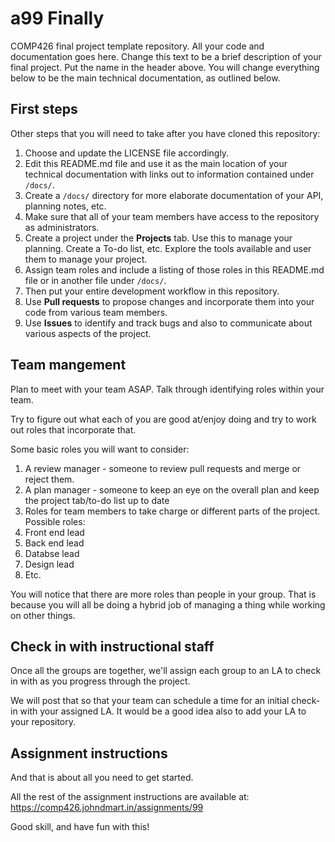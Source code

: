# a99 Finally

COMP426 final project template repository. All your code and documentation goes here. Change this text to be a brief description of your final project. Put the name in the header above. You will change everything below to be the main technical documentation, as outlined below.

## First steps

Other steps that you will need to take after you have cloned this repository:

1. Choose and update the LICENSE file accordingly. 
2. Edit this README.md file and use it as the main location of your technical documentation with links out to information contained under `/docs/`.
3. Create a `/docs/` directory for more elaborate documentation of your API, planning notes, etc.
4. Make sure that all of your team members have access to the repository as administrators.
5. Create a project under the **Projects** tab. Use this to manage your planning. Create a To-do list, etc. Explore the tools available and user them to manage your project.
7. Assign team roles and include a listing of those roles in this README.md file or in another file under `/docs/`.
8. Then put your entire development workflow in this repository.
9. Use **Pull requests** to propose changes and incorporate them into your code from various team members. 
10. Use **Issues** to identify and track bugs and also to communicate about various aspects of the project.

## Team mangement

Plan to meet with your team ASAP.
Talk through identifying roles within your team.

Try to figure out what each of you are good at/enjoy doing and try to work out roles that incorporate that.

Some basic roles you will want to consider:

1. A review manager - someone to review pull requests and merge or reject them. 
2. A plan manager - someone to keep an eye on the overall plan and keep the project tab/to-do list up to date 
3. Roles for team members to take charge or different parts of the project. Possible roles:
  1. Front end lead
  2. Back end lead
  3. Databse lead
  4. Design lead
  5. Etc.

You will notice that there are more roles than people in your group.
That is because you will all be doing a hybrid job of managing a thing while working on other things.

## Check in with instructional staff

Once all the groups are together, we'll assign each group to an LA to check in with as you progress through the project.

We will post that so that your team can schedule a time for an initial check-in with your assigned LA. It would be a good idea also to add your LA to your repository.

## Assignment instructions

And that is about all you need to get started.

All the rest of the assignment instructions are available at: https://comp426.johndmart.in/assignments/99

Good skill, and have fun with this!
